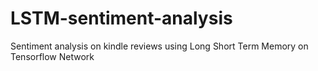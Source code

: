 # LSTM-sentiment-analysis
Sentiment analysis on kindle reviews using Long Short Term Memory on Tensorflow Network
